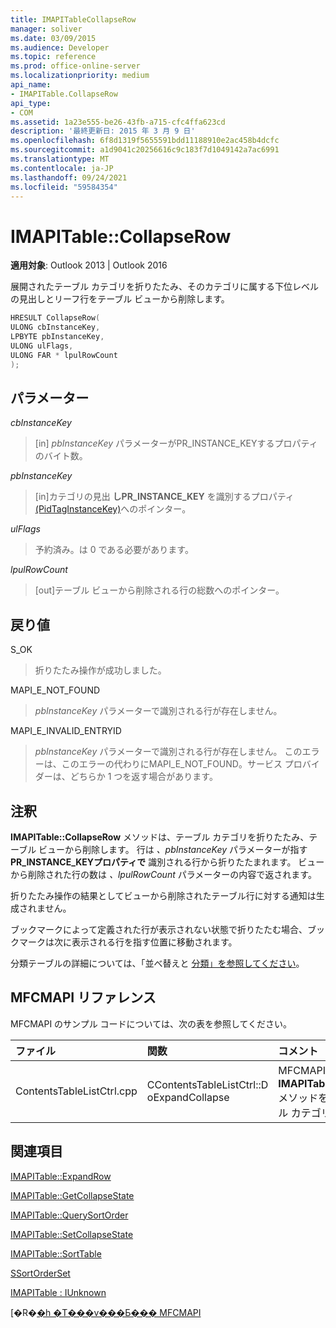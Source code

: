 ```yaml
---
title: IMAPITableCollapseRow
manager: soliver
ms.date: 03/09/2015
ms.audience: Developer
ms.topic: reference
ms.prod: office-online-server
ms.localizationpriority: medium
api_name:
- IMAPITable.CollapseRow
api_type:
- COM
ms.assetid: 1a23e555-be26-43fb-a715-cfc4ffa623cd
description: '最終更新日: 2015 年 3 月 9 日'
ms.openlocfilehash: 6f8d1319f5655591bdd11188910e2ac458b4dcfc
ms.sourcegitcommit: a1d9041c20256616c9c183f7d1049142a7ac6991
ms.translationtype: MT
ms.contentlocale: ja-JP
ms.lasthandoff: 09/24/2021
ms.locfileid: "59584354"
---
```

# <a name="imapitablecollapserow"></a>IMAPITable::CollapseRow

  
  
**適用対象**: Outlook 2013 | Outlook 2016 
  
展開されたテーブル カテゴリを折りたたみ、そのカテゴリに属する下位レベルの見出しとリーフ行をテーブル ビューから削除します。
  
```cpp
HRESULT CollapseRow(
ULONG cbInstanceKey,
LPBYTE pbInstanceKey,
ULONG ulFlags,
ULONG FAR * lpulRowCount
);
```

## <a name="parameters"></a>パラメーター

 _cbInstanceKey_
  
> [in]  _pbInstanceKey_ パラメーターがPR_INSTANCE_KEYするプロパティのバイト数。 
    
 _pbInstanceKey_
  
> [in]カテゴリの見出 **しPR_INSTANCE_KEY** を識別するプロパティ [(PidTagInstanceKey)](pidtaginstancekey-canonical-property.md)へのポインター。 
    
 _ulFlags_
  
> 予約済み。は 0 である必要があります。
    
 _lpulRowCount_
  
> [out]テーブル ビューから削除される行の総数へのポインター。
    
## <a name="return-value"></a>戻り値

S_OK 
  
> 折りたたみ操作が成功しました。
    
MAPI_E_NOT_FOUND 
  
> _pbInstanceKey_ パラメーターで識別される行が存在しません。 
    
MAPI_E_INVALID_ENTRYID 
  
> _pbInstanceKey_ パラメーターで識別される行が存在しません。 このエラーは、このエラーの代わりにMAPI_E_NOT_FOUND。サービス プロバイダーは、どちらか 1 つを返す場合があります。 
    
## <a name="remarks"></a>注釈

**IMAPITable::CollapseRow** メソッドは、テーブル カテゴリを折りたたみ、テーブル ビューから削除します。 行は _、pbInstanceKey_ パラメーターが指す **PR_INSTANCE_KEYプロパティで** 識別される行から折りたたまれます。 ビューから削除された行の数は  _、lpulRowCount_ パラメーターの内容で返されます。 
  
折りたたみ操作の結果としてビューから削除されたテーブル行に対する通知は生成されません。 
  
ブックマークによって定義された行が表示されない状態で折りたたむ場合、ブックマークは次に表示される行を指す位置に移動されます。 
  
分類テーブルの詳細については、「並べ替えと [分類」を参照してください](sorting-and-categorization.md)。
  
## <a name="mfcmapi-reference"></a>MFCMAPI リファレンス

MFCMAPI のサンプル コードについては、次の表を参照してください。
  
|**ファイル**|**関数**|**コメント**|
|:-----|:-----|:-----|
|ContentsTableListCtrl.cpp  <br/> |CContentsTableListCtrl::D oExpandCollapse  <br/> |MFCMAPI では **、IMAPITable::CollapseRow** メソッドを使用してテーブル カテゴリを折りたたむ。  <br/> |
   
## <a name="see-also"></a>関連項目



[IMAPITable::ExpandRow](imapitable-expandrow.md)
  
[IMAPITable::GetCollapseState](imapitable-getcollapsestate.md)
  
[IMAPITable::QuerySortOrder](imapitable-querysortorder.md)
  
[IMAPITable::SetCollapseState](imapitable-setcollapsestate.md)
  
[IMAPITable::SortTable](imapitable-sorttable.md)
  
[SSortOrderSet](ssortorderset.md)
  
[IMAPITable : IUnknown](imapitableiunknown.md)


[�R�[�h �T���v���Ƃ��� MFCMAPI](mfcmapi-as-a-code-sample.md)


